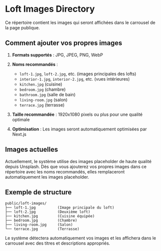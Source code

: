 # Loft Images Directory

Ce répertoire contient les images qui seront affichées dans le carrousel de la page publique.

## Comment ajouter vos propres images

1. **Formats supportés** : JPG, JPEG, PNG, WebP
2. **Noms recommandés** :
   - `loft-1.jpg`, `loft-2.jpg`, etc. (images principales des lofts)
   - `interior-1.jpg`, `interior-2.jpg`, etc. (vues intérieures)
   - `kitchen.jpg` (cuisine)
   - `bedroom.jpg` (chambre)
   - `bathroom.jpg` (salle de bain)
   - `living-room.jpg` (salon)
   - `terrace.jpg` (terrasse)

3. **Taille recommandée** : 1920x1080 pixels ou plus pour une qualité optimale
4. **Optimisation** : Les images seront automatiquement optimisées par Next.js

## Images actuelles

Actuellement, le système utilise des images placeholder de haute qualité depuis Unsplash. 
Dès que vous ajouterez vos propres images dans ce répertoire avec les noms recommandés, 
elles remplaceront automatiquement les images placeholder.

## Exemple de structure

```
public/loft-images/
├── loft-1.jpg          (Image principale du loft)
├── loft-2.jpg          (Deuxième loft)
├── kitchen.jpg         (Cuisine équipée)
├── bedroom.jpg         (Chambre)
├── living-room.jpg     (Salon)
└── terrace.jpg         (Terrasse)
```

Le système détectera automatiquement vos images et les affichera dans le carrousel avec des titres et descriptions appropriés.